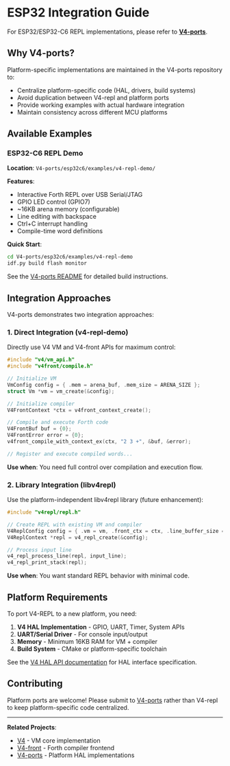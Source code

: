 # ESP32 Integration Guide

For ESP32/ESP32-C6 REPL implementations, please refer to **[V4-ports](https://github.com/kirisaki/V4-ports)**.

## Why V4-ports?

Platform-specific implementations are maintained in the V4-ports repository to:
- Centralize platform-specific code (HAL, drivers, build systems)
- Avoid duplication between V4-repl and platform ports
- Provide working examples with actual hardware integration
- Maintain consistency across different MCU platforms

## Available Examples

### ESP32-C6 REPL Demo
**Location**: `V4-ports/esp32c6/examples/v4-repl-demo/`

**Features**:
- Interactive Forth REPL over USB Serial/JTAG
- GPIO LED control (GPIO7)
- ~16KB arena memory (configurable)
- Line editing with backspace
- Ctrl+C interrupt handling
- Compile-time word definitions

**Quick Start**:
```bash
cd V4-ports/esp32c6/examples/v4-repl-demo
idf.py build flash monitor
```

See the [V4-ports README](https://github.com/kirisaki/V4-ports#esp32-c6-port) for detailed build instructions.

## Integration Approaches

V4-ports demonstrates two integration approaches:

### 1. Direct Integration (v4-repl-demo)
Directly use V4 VM and V4-front APIs for maximum control:

```c
#include "v4/vm_api.h"
#include "v4front/compile.h"

// Initialize VM
VmConfig config = { .mem = arena_buf, .mem_size = ARENA_SIZE };
struct Vm *vm = vm_create(&config);

// Initialize compiler
V4FrontContext *ctx = v4front_context_create();

// Compile and execute Forth code
V4FrontBuf buf = {0};
V4FrontError error = {0};
v4front_compile_with_context_ex(ctx, "2 3 +", &buf, &error);

// Register and execute compiled words...
```

**Use when**: You need full control over compilation and execution flow.

### 2. Library Integration (libv4repl)
Use the platform-independent libv4repl library (future enhancement):

```c
#include "v4repl/repl.h"

// Create REPL with existing VM and compiler
V4ReplConfig config = { .vm = vm, .front_ctx = ctx, .line_buffer_size = 256 };
V4ReplContext *repl = v4_repl_create(&config);

// Process input line
v4_repl_process_line(repl, input_line);
v4_repl_print_stack(repl);
```

**Use when**: You want standard REPL behavior with minimal code.

## Platform Requirements

To port V4-REPL to a new platform, you need:

1. **V4 HAL Implementation** - GPIO, UART, Timer, System APIs
2. **UART/Serial Driver** - For console input/output
3. **Memory** - Minimum 16KB RAM for VM + compiler
4. **Build System** - CMake or platform-specific toolchain

See the [V4 HAL API documentation](https://github.com/kirisaki/V4/blob/main/docs/hal-api.md) for HAL interface specification.

## Contributing

Platform ports are welcome! Please submit to [V4-ports](https://github.com/kirisaki/V4-ports) rather than V4-repl to keep platform-specific code centralized.

---

**Related Projects**:
- [V4](https://github.com/kirisaki/V4) - VM core implementation
- [V4-front](https://github.com/kirisaki/V4-front) - Forth compiler frontend
- [V4-ports](https://github.com/kirisaki/V4-ports) - Platform HAL implementations
